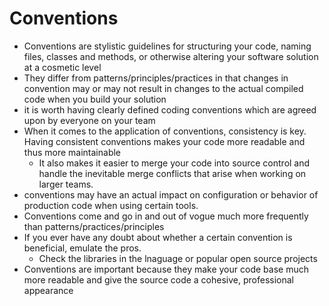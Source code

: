 # Conventions

- Conventions are stylistic guidelines for structuring your code, naming files, classes and methods, or otherwise altering your software solution at a cosmetic level
- They differ from patterns/principles/practices in that changes in convention may or may not result in changes to the actual compiled code when you build your solution
- it is worth having clearly defined coding conventions which are agreed upon by everyone on your team
- When it comes to the application of conventions, consistency is key. Having consistent conventions makes your code more readable and thus more maintainable
  - It also makes it easier to merge your code into source control and handle the inevitable merge conflicts that arise when working on larger teams.
- conventions may have an actual impact on configuration or behavior of production code when using certain tools.
- Conventions come and go in and out of vogue much more frequently than patterns/practices/principles
- If you ever have any doubt about whether a certain convention is beneficial, emulate the pros.
  - Check the libraries in the lnaguage or popular open source projects
- Conventions are important because they make your code base much more readable and give the source code a cohesive, professional appearance
